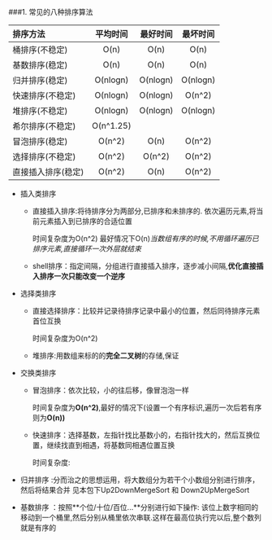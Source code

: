 ###1. 常见的八种排序算法

| 排序方法	 | 平均时间| 最好时间	|最坏时间
|:-------|:-------:| :-------:| :------:|
|桶排序(不稳定)	|O(n)	|O(n)	|O(n)
|基数排序(稳定)	|O(n)	|O(n)	|O(n)
|归并排序(稳定)	 |O(nlogn)	|O(nlogn)|	O(nlogn)
|快速排序(不稳定)|	O(nlogn)	|O(nlogn)	|O(n^2)
|堆排序(不稳定)	|O(nlogn)	|O(nlogn)	|O(nlogn)
|希尔排序(不稳定)	|O(n^1.25)	|  | 	 
|冒泡排序(稳定)	|O(n^2)	|O(n)	|O(n^2)
|选择排序(不稳定)|O(n^2)	|O(n^2)	|O(n^2)
|直接插入排序(稳定)	|O(n^2)|	O(n)	|O(n^2)
* 插入类排序

  * 直接插入排序:将待排序分为两部分,已排序和未排序的. 依次遍历元素,将当前元素插入到已排序的合适位置
    
    时间复杂度为O(n^2)  最好情况下O(n)*当数组有序的时候,不用循环遍历已排序元素,直接循环一次外层就结束*
    
  * shell排序：指定间隔，分组进行直接插入排序，逐步减小间隔,**优化直接插入排序一次只能改变一个逆序**
  
* 选择类排序
  * 直接选择排序：比较并记录待排序记录中最小的位置，然后同待排序元素首位互换

    时间复杂度为O(n^2)
    
  * 堆排序:用数组来标的的**完全二叉树**的存储,保证
 
  
*  交换类排序

   * 冒泡排序：依次比较，小的往后移，像冒泡泡一样 

     时间复杂度为**O(n^2)**,最好的情况下(设置一个有序标识,遍历一次后若有序则为**O(n))**
   * 快速排序：选择基数，左指针找比基数小的，右指针找大的，然后互换位置，继续找直到相遇，将基数同相遇位置互换
	
	  时间复杂度:
   
* 归并排序 :分而治之的思想运用，将大数组分为若干个小数组分别进行排序，然后将结果合并 见本包下Up2DownMergeSort 和 Down2UpMergeSort
* 基数排序 ：按照**个位/十位/百位...**分别进行如下操作: 该位上数字相同的移动到一个桶里,然后分别从桶里依次串联.这样在最高位执行完以后,整个数列就是有序的